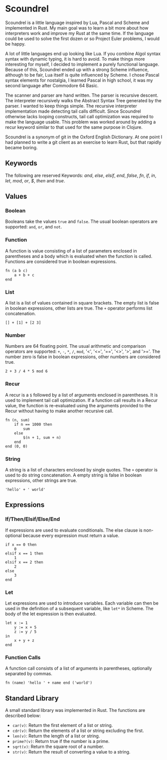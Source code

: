 Scoundrel
=========

Scoundrel is a little language inspired by Lua, Pascal and Scheme and
implemented in Rust. My main goal was to learn a bit more about how
interpreters work and improve my Rust at the same time. If the language could
be used to solve the first dozen or so Project Euler problems, I would be
happy.

A lot of little languages end up looking like Lua. If you combine Algol syntax
syntax with dynamic typing, it is hard to avoid. To make things more
interesting for myself, I decided to implement a purely functional language.
Because of this, Scoundrel ended up with a strong Scheme influence, although
to be fair, Lua itself is quite influenced by Scheme. I chose Pascal syntax
elements for nostalgia, I learned Pascal in high school, it was my second
language after Commodore 64 Basic.

The scanner and parser are hand written. The parser is recursive descent. The
interpreter recursively walks the Abstract Syntax Tree generated by the parser.
I wanted to keep things simple. The recursive interpreter implementation made
detecting tail calls difficult. Since Scoundrel otherwise lacks looping
constructs, tail call optimization was required to make the language usable.
This problem was worked around by adding a recur keyword similar to that used
for the same purpose in Clojure.

Scoundrel is a synonym of git in the Oxford English Dictionary. At one point I
had planned to write a git client as an exercise to learn Rust, but that
rapidly became boring.

Keywords
--------

The following are reserved Keywords: *and*, *else*, *elsif*, *end*, *false*,
*fn*, *if*, *in*, *let*, *mod*, *or*, *$*, *then* and *true*.


Values
------

### Boolean

Booleans take the values `true` and `false`. The usual boolean operators are
supported: `and`, `or`, and `not`.

### Function

A function is value consisting of a list of parameters enclosed in parentheses
and a body which is evaluated when the function is called. Functions are
considered true in boolean expressions.

```
fn (a b c)
    a + b + c
end
```

### List

A list is a list of values contained in square brackets. The empty list is
false in boolean expressions, other lists are true. The `+` operator performs
list concatenation.

```
[] + [1] + [2 3]
```

### Number

Numbers are 64 floating point. The usual arithmetic and comparison operators
are supported: `+`, `-`, `*`, `/`, `mod`, '<', '<=', '==', '<>', '>', and '>='.
The number zero is false in boolean expressions, other numbers are considered
true.

```
2 + 3 / 4 * 5 mod 6
```

### Recur

A recur is a `$` followed by a list of arguments enclosed in parentheses. It
is used to implement tail call optimization. If a function call results in a
Recur value, the function is re-evaluated using the arguments provided to the
Recur without having to make another recursive call.

```
fn (n, sum)
    if n == 1000 then
        sum
    else
        $(n + 1, sum + n)
    end
end (0, 0)
```

### String

A string is a list of characters enclosed by single quotes. The `+` operator
is used to do string concatenation. A empty string is false in boolean
expressions, other strings are true.

```
'hello' + ' world'
```

Expressions
-----------

### If/Then/Elsif/Else/End

If expressions are used to evaluate conditionals. The else clause is
non-optional because every expression must return a value.

```
if x == 0 then
    0
elsif x == 1 then
    1
elsif x == 2 then
    2
else
    3
end
```

### Let

Let expressions are used to introduce variables. Each variable can then be
used in the definition of a subsequent variable, like `let*` in Scheme. The
body of the let expression is then evaluated.

```
let x := 1
    y := x + 5
    z := y / 5
in
    x + y + z
end
```

### Function Calls

A function call consists of a list of arguments in parentheses, optionally
separated by commas.

```
fn (name) 'hello ' + name end ('world')
```

Standard Library
----------------

A small standard library was implemented in Rust. The functions are described
below:
* `car(v)`: Return the first element of a list or string.
* `cdr(v)`: Return the elements of a list or string excluding the first.
* `len(v)`: Return the length of a list or string.
* `prime?(v)`: Return true if the number is a prime.
* `sqrt(v)`: Return the square root of a number.
* `str(v)`: Return the result of converting a value to a string.
